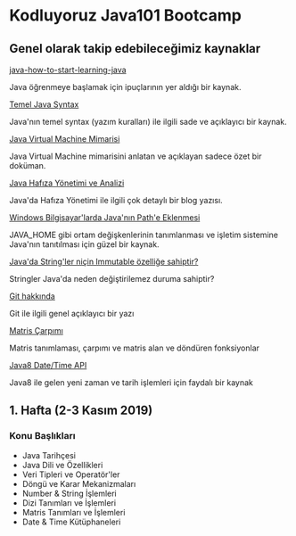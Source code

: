 
# Kodluyoruz Java101 Bootcamp

## Genel olarak takip edebileceğimiz kaynaklar

[java-how-to-start-learning-java](https://www.geeksforgeeks.org/java-how-to-start-learning-java/)

Java öğrenmeye başlamak için ipuçlarının yer aldığı bir kaynak.

[Temel Java Syntax](https://www.tutorialspoint.com/java/java_basic_syntax.htm)

Java'nın temel syntax (yazım kuralları) ile ilgili sade ve açıklayıcı bir kaynak.

[Java Virtual Machine Mimarisi](https://www.geeksforgeeks.org/jvm-works-jvm-architecture/)

Java Virtual Machine mimarisini anlatan ve açıklayan sadece özet bir doküman.

[Java Hafıza Yönetimi ve Analizi](https://betsol.com/java-memory-management-for-java-virtual-machine-jvm/)

Java'da Hafıza Yönetimi ile ilgili çok detaylı bir blog yazısı.

[Windows Bilgisayar'larda Java'nın Path'e Eklenmesi](https://www.javatpoint.com/how-to-set-classpath-in-java)

JAVA_HOME gibi ortam değişkenlerinin tanımlanması ve işletim sistemine Java'nın tanıtılması için güzel bir kaynak.

[Java'da String'ler niçin Immutable özelliğe sahiptir?](https://www.baeldung.com/java-string-immutable)

Stringler Java'da neden değiştirilemez duruma sahiptir?

[Git hakkında](https://www.atlassian.com/git/tutorials/what-is-version-control)

Git ile ilgili genel açıklayıcı bir yazı

[Matris Çarpımı](https://www.baeldung.com/java-matrix-multiplication)

Matris tanımlaması, çarpımı ve matris alan ve döndüren fonksiyonlar

[Java8 Date/Time API](https://www.baeldung.com/java-8-date-time-intro)

Java8 ile gelen yeni zaman ve tarih işlemleri için faydalı bir kaynak


## 1. Hafta (2-3 Kasım 2019)

### Konu Başlıkları

- Java Tarihçesi
- Java Dili ve Özellikleri
- Veri Tipleri ve Operatör'ler
- Döngü ve Karar Mekanizmaları
- Number & String İşlemleri
- Dizi Tanımları ve İşlemleri
- Matris Tanımları ve İşlemleri
- Date & Time Kütüphaneleri
